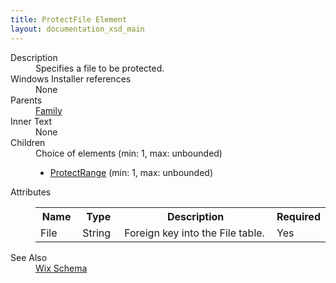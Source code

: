 ```yaml
---
title: ProtectFile Element
layout: documentation_xsd_main
---
```

<dl>
  <dt>Description</dt>
  <dd>Specifies a file to be protected.</dd>
  <dt>Windows Installer references</dt>
  <dd>None</dd>
  <dt>Parents</dt>
  <dd>
    <a href="../wix/family">Family</a>
  </dd>
  <dt>Inner Text</dt>
  <dd>None</dd>
  <dt>Children</dt>
  <dd>Choice of elements (min: 1, max: unbounded)<ul><li><a href="../wix/protectrange">ProtectRange</a> (min: 1, max: unbounded)</li></ul></dd>
  <dt>Attributes</dt>
  <dd>
    <table cellspacing="0" cellpadding="0" class="schema">
      <tr>
        <th width="15%">Name</th>
        <th width="15%">Type</th>
        <th width="65%">Description</th>
        <th width="15%">Required</th>
      </tr>
      <tr>
        <td>File</td>
        <td>String</td>
        <td>Foreign key into the File table.</td>
        <td>Yes</td>
      </tr>
    </table>
  </dd>
  <dt>See Also</dt>
  <dd>
    <a href="../wix">Wix Schema</a>
  </dd>
</dl>
